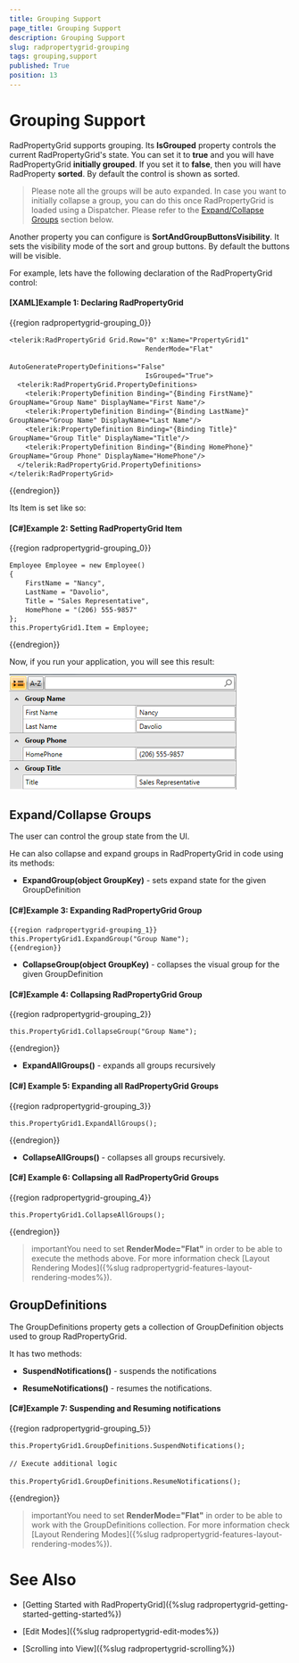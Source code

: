 ```yaml
---
title: Grouping Support
page_title: Grouping Support
description: Grouping Support
slug: radpropertygrid-grouping
tags: grouping,support
published: True
position: 13
---
```


# Grouping Support



RadPropertyGrid supports grouping. Its __IsGrouped__ property controls the current RadPropertyGrid's state. You can set it to __true__ and you will have RadPropertyGrid __initially grouped__. If you set it to __false__, then you will have RadProperty __sorted__. By default the control is shown as sorted.
      

>Please note all the groups will be auto expanded. In case you want to initially collapse a group, you can do this once RadPropertyGrid is loaded using a Dispatcher. Please refer to the [Expand/Collapse Groups](#expandcollapse-groups) section below.
        

Another property you can configure is __SortAndGroupButtonsVisibility__. It sets the visibility mode of the sort and group buttons. By default the buttons will be visible.
      

For example, lets have the following declaration of the RadPropertyGrid control:
      

#### [XAML]Example 1: Declaring RadPropertyGrid

{{region radpropertygrid-grouping_0}}

	<telerik:RadPropertyGrid Grid.Row="0" x:Name="PropertyGrid1"
	                                  RenderMode="Flat"
	                                  AutoGeneratePropertyDefinitions="False"
	                                  IsGrouped="True">
	  <telerik:RadPropertyGrid.PropertyDefinitions>
	    <telerik:PropertyDefinition Binding="{Binding FirstName}" GroupName="Group Name" DisplayName="First Name"/>
	    <telerik:PropertyDefinition Binding="{Binding LastName}" GroupName="Group Name" DisplayName="Last Name"/>
	    <telerik:PropertyDefinition Binding="{Binding Title}" GroupName="Group Title" DisplayName="Title"/>
	    <telerik:PropertyDefinition Binding="{Binding HomePhone}" GroupName="Group Phone" DisplayName="HomePhone"/>
	  </telerik:RadPropertyGrid.PropertyDefinitions>
	</telerik:RadPropertyGrid>
{{endregion}}



Its Item is set like so:
      

#### [C#]Example 2: Setting RadPropertyGrid Item

{{region radpropertygrid-grouping_0}}

	Employee Employee = new Employee()
	{
	    FirstName = "Nancy",
	    LastName = "Davolio",
	    Title = "Sales Representative",
	    HomePhone = "(206) 555-9857"
	};
	this.PropertyGrid1.Item = Employee;
	
{{endregion}}



Now, if you run your application, you will see this result:

![Rad Property Grid Grouping](images/RadPropertyGrid_Grouping.png)

## Expand/Collapse Groups

The user can control the group state from the UI.
        

He can also collapse and expand groups in RadPropertyGrid in code using its methods:
        

* __ExpandGroup(object GroupKey)__ - sets expand state for the given GroupDefinition
            

#### [C#]Example 3: Expanding RadPropertyGrid Group

	{{region radpropertygrid-grouping_1}}
	this.PropertyGrid1.ExpandGroup("Group Name");
	{{endregion}}



* __CollapseGroup(object GroupKey)__ - collapses the visual group for the given GroupDefinition
            

#### [C#]Example 4: Collapsing RadPropertyGrid Group

{{region radpropertygrid-grouping_2}}

	this.PropertyGrid1.CollapseGroup("Group Name");
{{endregion}}



* __ExpandAllGroups()__ - expands all groups recursively
            

#### [C#] Example 5: Expanding all RadPropertyGrid Groups

{{region radpropertygrid-grouping_3}}

	this.PropertyGrid1.ExpandAllGroups();
{{endregion}}



* __CollapseAllGroups()__ - collapses all groups recursively.
            

#### [C#] Example 6: Collapsing all RadPropertyGrid Groups

{{region radpropertygrid-grouping_4}}

	this.PropertyGrid1.CollapseAllGroups();
{{endregion}}



>importantYou need to set __RenderMode="Flat"__ in order to be able to execute the methods above. For more information check [Layout Rendering Modes]({%slug radpropertygrid-features-layout-rendering-modes%}).
          

## GroupDefinitions

The GroupDefinitions property gets a collection of GroupDefinition objects used to group RadPropertyGrid.
        

It has two methods:

* __SuspendNotifications()__ - suspends the notifications
            

* __ResumeNotifications()__ - resumes the notifications.
            

#### [C#]Example 7: Suspending and Resuming notifications

{{region radpropertygrid-grouping_5}}

	this.PropertyGrid1.GroupDefinitions.SuspendNotifications();
	
	// Execute additional logic
	
	this.PropertyGrid1.GroupDefinitions.ResumeNotifications();
{{endregion}}



>importantYou need to set __RenderMode="Flat"__ in order to be able to work with the GroupDefinitions collection. For more information check [Layout Rendering Modes]({%slug radpropertygrid-features-layout-rendering-modes%}).
          

# See Also

 * [Getting Started with RadPropertyGrid]({%slug radpropertygrid-getting-started-getting-started%})

 * [Edit Modes]({%slug radpropertygrid-edit-modes%})

 * [Scrolling into View]({%slug radpropertygrid-scrolling%})
